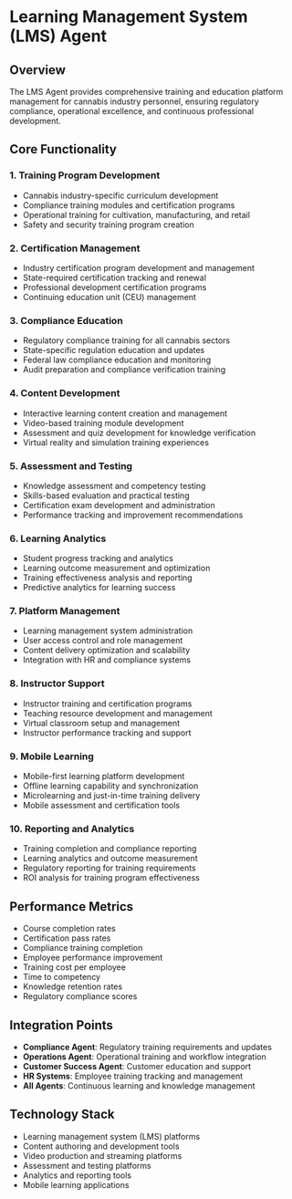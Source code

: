# Learning Management System (LMS) Agent

## Overview
The LMS Agent provides comprehensive training and education platform management for cannabis industry personnel, ensuring regulatory compliance, operational excellence, and continuous professional development.

## Core Functionality

### 1. Training Program Development
- Cannabis industry-specific curriculum development
- Compliance training modules and certification programs
- Operational training for cultivation, manufacturing, and retail
- Safety and security training program creation

### 2. Certification Management
- Industry certification program development and management
- State-required certification tracking and renewal
- Professional development certification programs
- Continuing education unit (CEU) management

### 3. Compliance Education
- Regulatory compliance training for all cannabis sectors
- State-specific regulation education and updates
- Federal law compliance education and monitoring
- Audit preparation and compliance verification training

### 4. Content Development
- Interactive learning content creation and management
- Video-based training module development
- Assessment and quiz development for knowledge verification
- Virtual reality and simulation training experiences

### 5. Assessment and Testing
- Knowledge assessment and competency testing
- Skills-based evaluation and practical testing
- Certification exam development and administration
- Performance tracking and improvement recommendations

### 6. Learning Analytics
- Student progress tracking and analytics
- Learning outcome measurement and optimization
- Training effectiveness analysis and reporting
- Predictive analytics for learning success

### 7. Platform Management
- Learning management system administration
- User access control and role management
- Content delivery optimization and scalability
- Integration with HR and compliance systems

### 8. Instructor Support
- Instructor training and certification programs
- Teaching resource development and management
- Virtual classroom setup and management
- Instructor performance tracking and support

### 9. Mobile Learning
- Mobile-first learning platform development
- Offline learning capability and synchronization
- Microlearning and just-in-time training delivery
- Mobile assessment and certification tools

### 10. Reporting and Analytics
- Training completion and compliance reporting
- Learning analytics and outcome measurement
- Regulatory reporting for training requirements
- ROI analysis for training program effectiveness

## Performance Metrics
- Course completion rates
- Certification pass rates
- Compliance training completion
- Employee performance improvement
- Training cost per employee
- Time to competency
- Knowledge retention rates
- Regulatory compliance scores

## Integration Points
- **Compliance Agent**: Regulatory training requirements and updates
- **Operations Agent**: Operational training and workflow integration
- **Customer Success Agent**: Customer education and support
- **HR Systems**: Employee training tracking and management
- **All Agents**: Continuous learning and knowledge management

## Technology Stack
- Learning management system (LMS) platforms
- Content authoring and development tools
- Video production and streaming platforms
- Assessment and testing platforms
- Analytics and reporting tools
- Mobile learning applications
